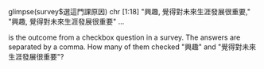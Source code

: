 glimpse(survey$選這門課原因)
 chr [1:18] "興趣, 覺得對未來生涯發展很重要," "興趣, 覺得對未來生涯發展很重要" ...

 is the outcome from a checkbox question in a survey. The answers are separated by a comma. How many of them checked "興趣" and "覺得對未來生涯發展很重要"?